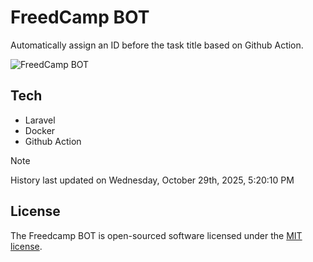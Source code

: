 # FreedCamp BOT

Automatically assign an ID before the task title based on Github Action.

![FreedCamp BOT](https://repository-images.githubusercontent.com/737932867/7d34798b-2680-471c-b089-a78a718d3d6a)

## Tech

- Laravel
- Docker
- Github Action

> [!NOTE]  
> History last updated on Wednesday, October 29th, 2025, 5:20:10 PM

## License

The Freedcamp BOT is open-sourced software licensed under the [MIT license](https://opensource.org/licenses/MIT).
